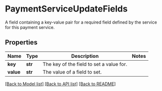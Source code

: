 # PaymentServiceUpdateFields

A field containing a key-value pair for a required field defined by the service for this payment service.

## Properties
Name | Type | Description | Notes
------------ | ------------- | ------------- | -------------
**key** | **str** | The key of the field to set a value for. | 
**value** | **str** | The value of a field to set. | 

[[Back to Model list]](../README.md#documentation-for-models) [[Back to API list]](../README.md#documentation-for-api-endpoints) [[Back to README]](../README.md)


